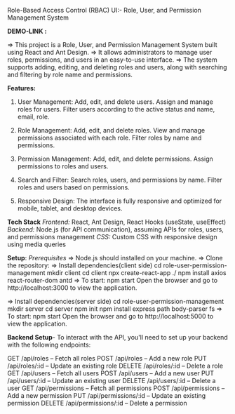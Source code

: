 Role-Based Access Control (RBAC) UI:- Role, User, and Permission Management System

**DEMO-LINK :**

=> This project is a Role, User, and Permission Management System built using React and Ant Design. 
=> It allows administrators to manage user roles, permissions, and users in an easy-to-use interface. 
=> The system supports adding, editing, and deleting roles and users, along with searching and filtering by role name and permissions.

**Features:**
1) User Management:
    Add, edit, and delete users.
    Assign and manage roles for users.
    Filter users according to the active status and name, email, role.

2) Role Management:
    Add, edit, and delete roles.
    View and manage permissions associated with each role.
    Filter roles by name and permissions.

3) Permission Management:
    Add, edit, and delete permissions.
    Assign permissions to roles and users.

4) Search and Filter:
    Search roles, users, and permissions by name.
    Filter roles and users based on permissions.

5) Responsive Design:
    The interface is fully responsive and optimized for mobile, tablet, and desktop devices.

**Tech Stack**
    *Frontend:* React, Ant Design, React Hooks (useState, useEffect)
    *Backend:* Node.js (for API communication), assuming APIs for roles, users, and permissions management
    *CSS:* Custom CSS with responsive design using media queries

**Setup**: *Prerequisites*
=> Node.js should installed on your machine.
=> Clone the repository:
=> Install dependencies(client side)
   cd role-user-permission-management
   mkdir client
   cd client
   npx create-react-app ./
   npm install axios react-router-dom antd
=> To start:
   npm start
   Open the browser and go to http://localhost:3000 to view the application.

=> Install dependencies(server side)
   cd role-user-permission-management
   mkdir server
   cd server
   npm init
   npm install express path body-parser fs
=> To start:
   npm start
   Open the browser and go to http://localhost:5000 to view the application.

**Backend Setup**- To interact with the API, you'll need to set up your backend with the following endpoints:

GET    /api/roles           – Fetch all roles
POST   /api/roles           – Add a new role
PUT    /api/roles/:id       – Update an existing role
DELETE /api/roles/:id       – Delete a role
GET    /api/users           – Fetch all users
POST   /api/users           – Add a new user
PUT    /api/users/:id       – Update an existing user
DELETE /api/users/:id       – Delete a user
GET    /api/permissions     – Fetch all permissions
POST   /api/permissions     – Add a new permission
PUT    /api/permissions/:id – Update an existing permission
DELETE /api/permissions/:id – Delete a permission
